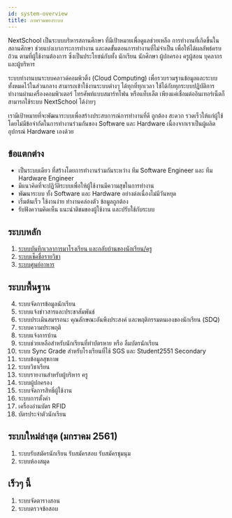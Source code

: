```yaml
---
id: system-overview
title: ภาพรวมของระบบ
---
```


NextSchool เป็นระบบบริหารสถานศึกษา ที่มีเป้าหมายเพื่อดูแลช่วยเหลือ การทำงานที่เกิดขึ้นในสถานศึกษา ช่วยแบ่งเบาภาระการทำงาน และลดขั้นตอนการทำงานที่ไม่จำเป็น เพื่อให้ได้ผลลัพธ์ครบถ้วน ตามที่ผู้ใช้งานต้องการ ซึ่งเป็นประโยชน์กับทั้ง นักเรียน นักศึกษา ผู้ปกครอง ครูผู้สอน บุคลากร และผู้บริหาร

ระบบทำงานบนระบบคลาวด์คอมพิวติ้ง (Cloud Computing) เพื่อรวบรวมฐานข้อมูลและระบบทั้งหมดไว้ในส่วนกลาง สามารถเข้าใช้งานระบบต่างๆ ได้ทุกที่ทุกเวลา ใช้ได้กับทุกระบบปฏิบัติการ ทำงานผ่านเครื่องคอมพิวเตอร์ โทรศัพท์แบบสมาร์ทโฟน หรือแท็บเล็ต เพียงแค่เชื่อมต่ออินเทอร์เน็ตก็สามารถใช้ระบบ NextSchool ได้ง่ายๆ

เรามีเป้าหมายที่จะพัฒนาระบบเพื่อสร้างประสบการณ์การทำงานที่ดี ถูกต้อง สะดวก รวดเร็วให้แก่ผู้ใช้ โดยไม่มีข้อจำกัดในการทำงานร่วมกันของ Software และ Hardware เนื่องจากเราเป็นผู้ผลิตอุปกรณ์ Hardware เองด้วย

## ข้อแตกต่าง

* เป็นระบบเดียว ที่สร้างโดยการทำงานร่วมกันระหว่าง ทีม Software Engineer และ ทีม Hardware Engineer
* มีแนวคิดที่จะปฏิวัติระบบเพื่อให้ผู้ใช้งานมีความสุขในการทำงาน
* พัฒนาระบบ ทั้ง Software และ Hardware อย่างต่อเนื่องไม่มีวันหยุด
* เริ่มต้นเร็ว ใช้งานง่าย ทำงานคล่องตัว ข้อมูลถูกต้อง
* รับฟังความคิดเห็น แนะนำติชมของผู้ใช้งาน และปรับใช้กับระบบ

## ระบบหลัก

1. [ระบบบันทึกเวลาการมาโรงเรียน และกลับบ้านของนักเรียน/ครู](/docs/clockin.html)
2. [ระบบเช็คชื่อรายวิชา](/docs/scaninclass.html)
3. [ระบบศูนย์อาหาร](/docs/foodcourt.html)

## ระบบพื้นฐาน

4. ระบบจัดการข้อมูลนักเรียน
5. ระบบแจ้งข่าวสารและประชาสัมพันธ์
6. ระบบประเมินสมรรถนะ คุณลักษณะอันพึงประสงค์ และพฤติกรรมตนเองของนักเรียน (SDQ)
7. ระบบความประพฤติ
8. ระบบแจ้งการบ้าน
9. ระบบช่วยเหลือสำหรับนักเรียนที่ทำบัตรหาย หรือ ลืมบัตรนักเรียน
10. ระบบ Sync Grade สำหรับโรงเรียนที่ใช้ SGS และ Student2551 Secondary
11. ระบบข้อมูลสุขภาพ
12. ระบบวิชาเรียน
13. ระบบรายงานสำหรับผู้บริหาร ครู
14. ระบบผู้ปกครอง
15. ระบบจัดการสิทธิ์ผู้ใช้งาน
16. ระบบการตั้งค่า
17. เครื่องอ่านบัตร RFID
18. บัตรประจำตัวนักเรียน

## ระบบใหม่ล่าสุด (มกราคม 2561)

1. ระบบรับสมัครนักเรียน รับสมัครสอบ รับสมัครชุมนุม
2. ระบบห้องสมุด

## เร็วๆ นี้

1. ระบบจัดตารางสอน
2. ระบบตรวจข้อสอบ
